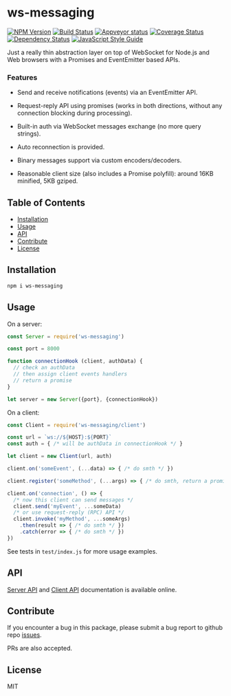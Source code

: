 # ws-messaging

[![NPM Version](https://badge.fury.io/js/ws-messaging.svg)](https://badge.fury.io/js/ws-messaging)
[![Build Status](https://travis-ci.org/an-sh/ws-messaging.svg?branch=master)](https://travis-ci.org/an-sh/ws-messaging)
[![Appveyor status](https://ci.appveyor.com/api/projects/status/d14wp6ei50tmqy49/branch/master?svg=true)](https://ci.appveyor.com/project/an-sh/ws-messaging)
[![Coverage Status](https://codecov.io/gh/an-sh/ws-messaging/branch/master/graph/badge.svg)](https://codecov.io/gh/an-sh/ws-messaging)
[![Dependency Status](https://david-dm.org/an-sh/ws-messaging.svg)](https://david-dm.org/an-sh/ws-messaging)
[![JavaScript Style Guide](https://img.shields.io/badge/code%20style-standard-brightgreen.svg)](http://standardjs.com/)

Just a really thin abstraction layer on top of WebSocket for Node.js
and Web browsers with a Promises and EventEmitter based APIs.

### Features

- Send and receive notifications (events) via an EventEmitter API.

- Request-reply API using promises (works in both directions, without
  any connection blocking during processing).

- Built-in auth via WebSocket messages exchange (no more query
  strings).

- Auto reconnection is provided.

- Binary messages support via custom encoders/decoders.

- Reasonable client size (also includes a Promise polyfill): around
  16KB minified, 5KB gziped.

## Table of Contents

- [Installation](#installation)
- [Usage](#usage)
- [API](#api)
- [Contribute](#contribute)
- [License](#license)

## Installation

```sh
npm i ws-messaging
```

## Usage

On a server:

```javascript
const Server = require('ws-messaging')

const port = 8000

function connectionHook (client, authData) {
  // check an authData
  // then assign client events handlers
  // return a promise
}

let server = new Server({port}, {connectionHook})
```

On a client:

```javascript
const Client = require('ws-messaging/client')

const url = `ws://${HOST}:${PORT}`
const auth = { /* will be authData in connectionHook */ }

let client = new Client(url, auth)

client.on('someEvent', (...data) => { /* do smth */ })

client.register('someMethod', (...args) => { /* do smth, return a promise */ })

client.on('connection', () => {
  /* now this client can send messages */
  client.send('myEvent', ...someData)
  /* or use request-reply (RPC) API */
  client.invoke('myMethod', ...someArgs)
    .then(result => { /* do smth */ })
    .catch(error => { /* do smth */ })
})
```

See tests in `test/index.js` for more usage examples.

## API

[Server API](https://an-sh.github.io/ws-messaging/0.4/Server.html) and
[Client API](https://an-sh.github.io/ws-messaging/0.4/Client.html)
documentation is available online.


## Contribute

If you encounter a bug in this package, please submit a bug report to
github repo [issues](https://github.com/an-sh/ws-messaging/issues).

PRs are also accepted.

## License

MIT
